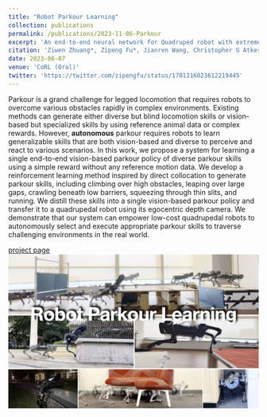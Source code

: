 ```yaml
---
title: "Robot Parkour Learning"
collection: publications
permalink: /publications/2023-11-06-Parkour
excerpt: 'An end-to-end neural network for Quadruped robot with extreme agility skills <img src="/images/robot-parkour-learning.jpeg" alt="Parkour" width="500"/>'
citation: 'Ziwen Zhuang*, Zipeng Fu*, Jianren Wang, Christopher G Atkeson, Soren Schwertfeger, Chelsea Finn, & Hang Zhao (2023). Robot Parkour Learning. In 7th Annual Conference on Robot Learning.'
date: 2023-06-07
venue: 'CoRL (Oral)'
twitter: 'https://twitter.com/zipengfu/status/1701316023612219445'
---
```


Parkour is a grand challenge for legged locomotion that requires robots to overcome various obstacles rapidly in complex environments. Existing methods can generate either diverse but blind locomotion skills or vision-based but specialized skills by using reference animal data or complex rewards. However, **autonomous** parkour requires robots to learn generalizable skills that are both vision-based and diverse to perceive and react to various scenarios. In this work, we propose a system for learning a single end-to-end vision-based parkour policy of diverse parkour skills using a simple reward without any reference motion data. We develop a reinforcement learning method inspired by direct collocation to generate parkour skills, including climbing over high obstacles, leaping over large gaps, crawling beneath low barriers, squeezing through thin slits, and running. We distill these skills into a single vision-based parkour policy and transfer it to a quadrupedal robot using its egocentric depth camera. We demonstrate that our system can empower low-cost quadrupedal robots to autonomously select and execute appropriate parkour skills to traverse challenging environments in the real world.

[project page](https://robot-parkour.github.io)
![Parkour](/images/robot-parkour-learning.jpeg)